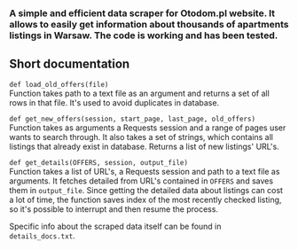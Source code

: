 
### A simple and efficient data scraper for Otodom.pl website. It allows to easily get information about thousands of apartments listings in Warsaw. The code is working and has been tested.

## Short documentation
`def load_old_offers(file)`  
Function takes path to a text file as an argument and returns a set of all rows in that file. It's used to avoid duplicates in database.  

`def get_new_offers(session, start_page, last_page, old_offers)`  
Function takes as arguments a Requests session and a range of pages user wants to search through. It also takes a set of strings, which contains all listings that already exist in database. Returns a list of new listings' URL's.  

`def get_details(OFFERS, session, output_file)`  
Function takes a list of URL's, a Requests session and path to a text file as arguments. It fetches detailed from URL's contained in `OFFERS` and saves them in `output_file`. Since getting the detailed data about listings can cost a lot of time, the function saves index of the most recently checked listing, so it's possible to interrupt and then resume the process.  

Specific info about the scraped data itself can be found in `details_docs.txt`.  

